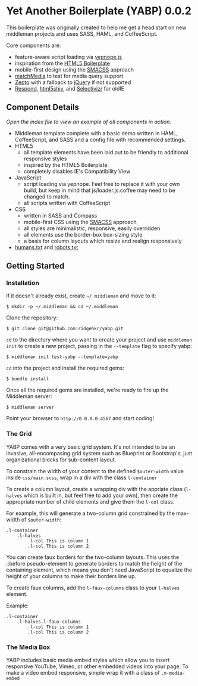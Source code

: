 Yet Another Boilerplate (YABP) 0.0.2
====

This boilerplate was originally created to help me get a head start on new middleman projects and uses SASS, HAML, and CoffeeScript.

Core components are:
* feature-aware script loading via [yepnope.js](http://yepnopejs.com/)
* inspiration from the [HTML5 Boilerplate](http://html5boilerplate.com/)
* mobile-first design using the [SMACSS](http://smacss.com/) approach
* [matchMedia](https://github.com/paulirish/matchMedia.js) to test for media query support
* [Zepto](http://zeptojs.com/) with a fallback to [jQuery](http://jquery.com/) if not supported
* [Respond](https://github.com/scottjehl/Respond), [html5shiv](https://github.com/aFarkas/html5shiv), and [Selectivizr](http://selectivizr.com/) for oldIE

Component Details
----

*Open the index file to view an example of all components in action.*

* Middleman template complete with a basic demo written in HAML, CoffeeScript, and SASS and a config file with recommended settings.
* HTML5
  * all template elements have been laid out to be friendly to additional responsive styles
  * inspired by the HTML5 Boilerplate
  * completely disables IE's Compatibility View
* JavaScript
  * script loading via yepnope. Feel free to replace it with your own build, but keep in mind that js/loader.js.coffee may need to be changed to match. 
  * all scripts written with CoffeeScript
* CSS
  * written in SASS and Compass
  * mobile-first CSS using the [SMACSS](http://smacss.com/) approach
  * all styles are minimalistic, responsive, easily overridden
  * all elements use the border-box box-sizing style
  * a basis for column layouts which resize and realign responsively
* [humans.txt](source/humans.txt) and [robots.txt](source/robots.txt)

Getting Started
----

### Installation
If it doesn't already exist, create ```~/.middleman``` and move to it:
```
$ mkdir -p ~/.middleman && cd ~/.middleman
```
Clone the repository:
```
$ git clone git@github.com:ridgehkr/yabp.git
```

```cd``` to the directory where you want to create your project and use ```middleman init``` to create a new project, passing in the ```--template``` flag to specify yabp:
```
$ middleman init test-yabp --template=yabp
```

```cd``` into the project and install the required gems:
```
$ bundle install
```

Once all the required gems are installed, we're ready to fire up the Middleman server:
```
$ middleman server
```

Point your browser to ```http://0.0.0.0:4567``` and start coding!

### The Grid
YABP comes with a very basic grid system. It's not intended to be an invasive, all-encompasing grid system such as Blueprint or Bootstrap's, just organizational blocks for sub-content layout.

To constrain the width of your content to the defined ```$outer-width``` value inside ```css/main.scss```, wrap in a div with the class ```l-container```

To create a column layout, create a wrapping div with the appriate class (```l-halves``` which is built in, but feel free to add your own), then create the appropriate number of child elements and give them the ```l-col``` class.

For example, this will generate a two-column grid constrained by the max-width of ```$outer-width```:
```haml
.l-container
    .l-halves
        .l-col This is column 1
        .l-col This is column 2
```

You can create faux borders for the two-column layouts. This uses the ::before pseudo-element to generate borders to match the height of the containing element, which means you don't need JavaScript to equalize the height of your columns to make their borders line up.

To create faux columns, add the ```l-faux-columns``` class to your ```l-halves``` element. 

Example:
```haml
.l-container
    .l-halves.l-faux-columns
        .l-col This is column 1
        .l-col This is column 2
```

### The Media Box
YABP includes basic media embed styles which allow you to insert responsive YouTube, Vimeo, or other embedded videos into your page. To make a video embed responsive, simple wrap it with a class of ```.m-media-embed```
